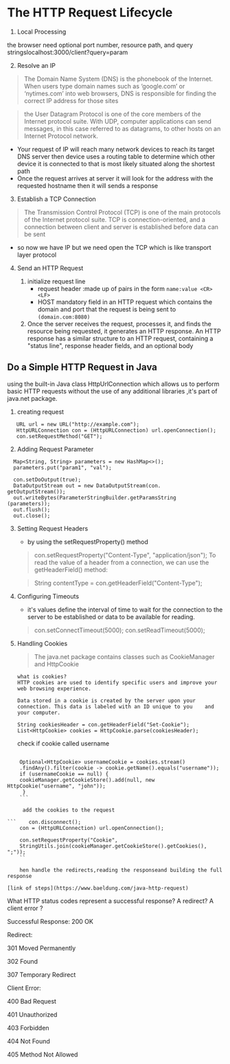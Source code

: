 # The HTTP Request Lifecycle

1. Local Processing

 the browser need optional port number, resource path, and query stringslocalhost:3000/client?query=param

2. Resolve an IP

>The Domain Name System (DNS) is the phonebook of the Internet. When users type domain names such as ‘google.com’ or ‘nytimes.com’ into web browsers, DNS is responsible for finding the correct IP address for those sites

> the User Datagram Protocol is one of the core members of the Internet protocol suite. With UDP, computer applications can send messages, in this case referred to as datagrams, to other hosts on an Internet Protocol network.

* Your request of IP will reach many network devices to reach its target DNS server then device uses a routing table to determine which other device it is connected to that is most likely situated along the shortest path
* Once the request arrives at server it will look for the address with the requested hostname then it will sends a response

3. Establish a TCP Connection

>The Transmission Control Protocol (TCP) is one of the main protocols of the Internet protocol suite. TCP is connection-oriented, and a connection between client and server is established before data can be sent

* so now we have IP but we need open the TCP which is like transport layer protocol

4. Send an HTTP Request

   1. initialize request line 
        * request header :made up of pairs in the form `name:value <CR><LF>`
        * HOST mandatory field in an HTTP request which contains the domain and port that the request is being sent to `(domain.com:8080)`
    2. Once the server receives the request, processes it, and finds the resource being requested, it generates an HTTP response. An HTTP response has a similar structure to an HTTP request, containing a "status line", response header fields, and an optional body

## Do a Simple HTTP Request in Java

   using the built-in Java class HttpUrlConnection which  allows us to perform basic HTTP requests without the use of any additional libraries ,it's part of java.net package.

1. creating request

```
   URL url = new URL("http://example.com");
   HttpURLConnection con = (HttpURLConnection) url.openConnection();
   con.setRequestMethod("GET");
  ```

2. Adding Request Parameter

 ```
   Map<String, String> parameters = new HashMap<>();
   parameters.put("param1", "val");
   
   con.setDoOutput(true);
   DataOutputStream out = new DataOutputStream(con.      getOutputStream());
   out.writeBytes(ParameterStringBuilder.getParamsString      (parameters));
   out.flush();
   out.close();
   ```

3. Setting Request Headers

    * by using the setRequestProperty() method
   > con.setRequestProperty("Content-Type", "application/json");
   To read the value of a header from a connection, we can use the getHeaderField() method:

   > String contentType = con.getHeaderField("Content-Type");

4. Configuring Timeouts

    * it's values define the interval of time to wait for the connection to the server to be established or data to be available for reading.

   >con.setConnectTimeout(5000);
     con.setReadTimeout(5000);

5. Handling Cookies

   >The java.net package contains classes such as CookieManager and HttpCookie

   ```
   what is cookies?
   HTTP cookies are used to identify specific users and improve your web browsing experience.

   Data stored in a cookie is created by the server upon your    connection. This data is labeled with an ID unique to you    and your computer.
   ```

   ```
   String cookiesHeader = con.getHeaderField("Set-Cookie");
   List<HttpCookie> cookies = HttpCookie.parse(cookiesHeader);
   ```

   check if cookie called username

```

    Optional<HttpCookie> usernameCookie = cookies.stream()
    .findAny().filter(cookie -> cookie.getName().equals("username"));
    if (usernameCookie == null) {
    cookieManager.getCookieStore().add(null, new HttpCookie("username", "john"));
     }
    ```

     add the cookies to the request
    
```    con.disconnect();
    con = (HttpURLConnection) url.openConnection();

    con.setRequestProperty("Cookie", 
    StringUtils.join(cookieManager.getCookieStore().getCookies(), ";"));
    ``

    hen handle the redirects,reading the responseand building the full response
```    
    [link of steps](https://www.baeldung.com/java-http-request)



What HTTP status codes represent a successful response? A redirect? A client error ?

Successful Response: 200 OK

Redirect:

301 Moved Permanently

302 Found

307 Temporary Redirect

Client Error:

400 Bad Request

401 Unauthorized

403 Forbidden

404 Not Found

405 Method Not Allowed
